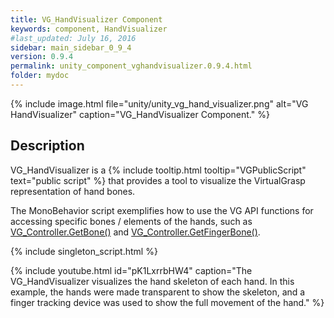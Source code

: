 ```yaml
---
title: VG_HandVisualizer Component
keywords: component, HandVisualizer
#last_updated: July 16, 2016
sidebar: main_sidebar_0_9_4
version: 0.9.4
permalink: unity_component_vghandvisualizer.0.9.4.html
folder: mydoc
---
```


{% include image.html file="unity/unity_vg_hand_visualizer.png" alt="VG HandVisualizer" caption="VG_HandVisualizer Component." %}

## Description

VG_HandVisualizer is a {% include tooltip.html tooltip="VGPublicScript" text="public script" %} that provides a tool to visualize the VirtualGrasp representation of hand bones. 

The MonoBehavior script exemplifies how to use the VG API functions for accessing specific bones / elements of the hands, such as [VG_Controller.GetBone()](virtualgrasp_unityapi.0.9.4.html#getbone) and [VG_Controller.GetFingerBone()](virtualgrasp_unityapi.0.9.4.html#getfingerbone).

{% include singleton_script.html %}

{% include youtube.html id="pK1LxrrbHW4" caption="The VG_HandVisualizer visualizes the hand skeleton of each hand. In this example, the hands were made transparent to show the skeleton, and a finger tracking device was used to show the full movement of the hand." %}
